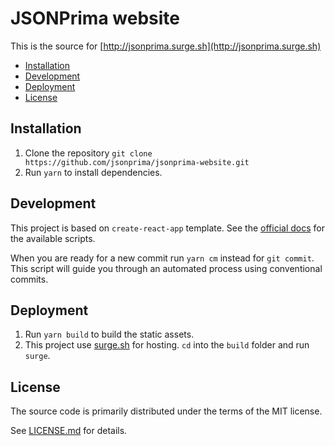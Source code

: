 # JSONPrima website

This is the source for [http://jsonprima.surge.sh](http://jsonprima.surge.sh)

- [Installation](#installation)
- [Development](#development)
- [Deployment](#deployment)
- [License](#license)

## Installation

1. Clone the repository `git clone https://github.com/jsonprima/jsonprima-website.git`
2. Run `yarn` to install dependencies.

## Development

This project is based on `create-react-app` template. See the [official docs](https://facebook.github.io/create-react-app/) for the available scripts.

When you are ready for a new commit run `yarn cm` instead for `git commit`. This script will guide you through an automated process using conventional commits.

## Deployment

1. Run `yarn build` to build the static assets.
2. This project use [surge.sh](https://surge.sh/) for hosting. `cd` into the `build` folder and run `surge`.

## License

The source code is primarily distributed under the terms of the MIT license.

See [LICENSE.md](LICENSE.md) for details.
